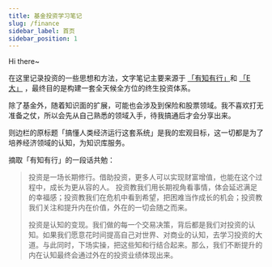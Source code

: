 ```yaml
---
title: 基金投资学习笔记
slug: /finance
sidebar_label: 首页
sidebar_position: 1
---
```


Hi there~

在这里记录投资的一些思想和方法，文字笔记主要来源于 [「有知有行」](https://youzhiyouxing.cn/)和 [「E 大」](https://weibo.com/chinaetfs) ，最终目的是构建一套全天候全方位的终生投资体系。

除了基金外，随着知识面的扩展，可能也会涉及到保险和股票领域。我不喜欢打无准备之仗，所以会先从自己熟悉的领域入手，待我搞通后才会分享出来。

则边栏的原标题「搞懂人类经济运行这套系统」是我的宏观目标，这一切都是为了培养经济领域的认知，为知识库服务。

摘取「有知有行」的一段话共勉：

> 投资是一场长期修行。借助投资，更多人可以实现财富增值，也能在这个过程中，成长为更从容的人。 投资教我们用长期视角看事情，体会延迟满足的幸福感；投资教我们在危机中看到希望，把困难当作成长的机会；投资教我们关注和提升内在价值，外在的一切会随之而来。
> 
> 投资是认知的变现。我们做的每一个交易决策，背后都是我们对投资的认知。如果我们愿意花时间提高自己对世界、对商业的认知，去学习投资的大道。与此同时，下场实操，把这些知和行结合起来。那么，我们不断提升的内在认知最终会通过外在的投资业绩体现出来。 